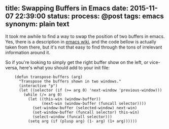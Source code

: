 title: Swapping Buffers in Emacs
date: 2015-11-07 22:39:00
status: 
process: @post
tags: emacs
synonym: plain text
---

It took me awhile to find a way to swap the position of two buffers in emacs. Yes, there is a description in [emacs wiki](<http://www.emacswiki.org/emacs/SwitchingBuffers>), and the code bellow is actually taken from there, but it's not that easy to find through the tons of irrelevant information around it.

So if you're looking to simply get the right buffer show on the left, or vice-versa, here's what you should add to your init file:

```elisp
    (defun transpose-buffers (arg)
      "Transpose the buffers shown in two windows."
      (interactive "p")
      (let ((selector (if (>= arg 0) 'next-window 'previous-window)))
        (while (/= arg 0)
          (let ((this-win (window-buffer))
                (next-win (window-buffer (funcall selector))))
            (set-window-buffer (selected-window) next-win)
            (set-window-buffer (funcall selector) this-win)
            (select-window (funcall selector)))
          (setq arg (if (plusp arg) (1- arg) (1+ arg))))))
```

